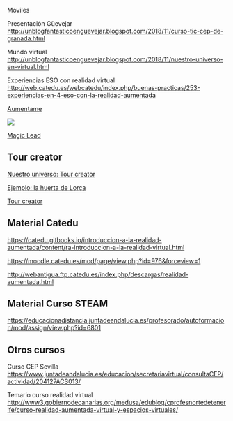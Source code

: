 Moviles


Presentación Güevejar http://unblogfantasticoenguevejar.blogspot.com/2018/11/curso-tic-cep-de-granada.html

Mundo virtual http://unblogfantasticoenguevejar.blogspot.com/2018/11/nuestro-universo-en-virtual.html

Experiencias ESO con realidad virtual 
http://web.catedu.es/webcatedu/index.php/buenas-practicas/253-experiencias-en-4-eso-con-la-realidad-aumentada

[Aumentame](https://eldiariodelaeducacion.com/espiral/2020/02/19/las-tecnologias-inmersivas-aplicadas-a-la-educacion-y-formacion/)

![](https://eldiariodelaeducacion.com/espiral/wp-content/uploads/sites/19/2019/12/AR.jpg)

[Magic Lead](https://twitter.com/lesbird65)

## Tour creator

[Nuestro universo: Tour creator](https://unblogfantasticoenguevejar.blogspot.com/2018/11/nuestro-universo-en-virtual.html)

[Ejemplo: la huerta de Lorca](https://poly.google.com/u/0/view/9Mz2g3b3M5N)

[Tour creator](https://arvr.google.com/tourcreator/)

## Material Catedu
https://catedu.gitbooks.io/introduccion-a-la-realidad-aumentada/content/ra-introduccion-a-la-realidad-virtual.html

https://moodle.catedu.es/mod/page/view.php?id=976&forceview=1

http://webantigua.ftp.catedu.es/index.php/descargas/realidad-aumentada.html

## Material Curso STEAM

https://educacionadistancia.juntadeandalucia.es/profesorado/autoformacion/mod/assign/view.php?id=6801

## Otros cursos
Curso CEP Sevilla https://www.juntadeandalucia.es/educacion/secretariavirtual/consultaCEP/actividad/204127ACS013/

Temario curso realidad virtual http://www3.gobiernodecanarias.org/medusa/edublog/cprofesnortedetenerife/curso-realidad-aumentada-virtual-y-espacios-virtuales/






